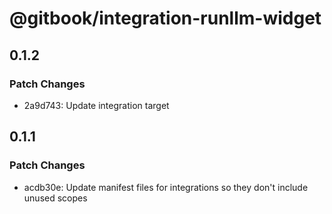 # @gitbook/integration-runllm-widget

## 0.1.2

### Patch Changes

-   2a9d743: Update integration target

## 0.1.1

### Patch Changes

-   acdb30e: Update manifest files for integrations so they don't include unused scopes
